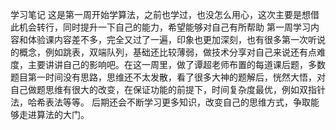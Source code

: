 学习笔记
这是第一周开始学算法，之前也学过，也没怎么用心，这次主要是想借此机会转行，同时提升一下自己的能力，希望能够对自己有所帮助
第一周学习内容和体验课内容差不多，完全又过了一遍，印象也更加深刻，也有很多第一次听说的概念，例如跳表，双端队列，基础还比较薄弱，做技术分享对自己来说还有点难度，主要讲讲自己的影响吧。在这一周里，做了谭超老师布置的每道课后题，多数题目第一时间没有思路，思维还不太发散，看了很多大神的题解后，恍然大悟，对自己做题思维有很大的改变，在保证功能的前提下，时间复杂度最优，例如双指针法，哈希表法等等。
后期还会不断学习更多知识，改变自己的思维方式，争取能够走进算法的大门。